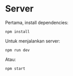 # Server

Pertama, install dependencies:

```
npm install
```

Untuk menjalankan server:

```
npm run dev
```

Atau:

```
npm start
```

